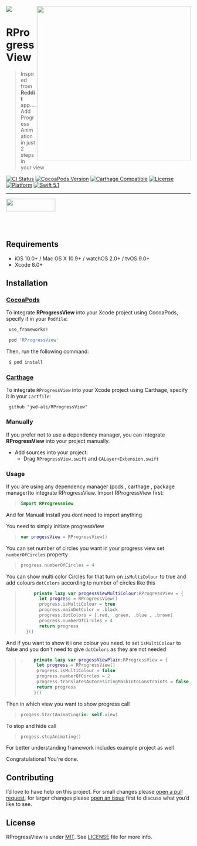 <img src="https://github.com/jwd-ali/TidalTestProject/blob/master/images/header/header.png">
<img align="right" src="https://github.com/jwd-ali/RProgressView/blob/master/Images/ezgif.com-video-to-gif-32.gif"  height = "420"/>

# RProgressView
> Inspired from <b>Reddit</b> app.... Add Progress Animation in just 2 steps in your view

[![CI Status](https://travis-ci.org/jwd-ali/RingPieChart.svg)](https://travis-ci.org/jwd-ali/RingPieChart)
[![CocoaPods Version](https://img.shields.io/cocoapods/v/Drag3DRotateCard.svg?style=flat)](https://cocoapods.org/pods/Drag3DRotateCard)
[![Carthage Compatible](https://img.shields.io/badge/Carthage-compatible-0473B3.svg?style=flat)](https://github.com/Carthage/Carthage)
[![License](https://img.shields.io/cocoapods/l/RingPieChart.svg?style=flat)](https://cocoapods.org/pods/Drag3DRotateCard)
[![Platform](https://img.shields.io/cocoapods/p/RingPieChart.svg?style=flat)](https://cocoapods.org/pods/Drag3DRotateCard)
[![Swift 5.1](https://img.shields.io/badge/swift-5.1-orange)](https://swift.org)


___

<p> 
  

<a href="https://www.linkedin.com/in/jawad-ali-3804ab24/"><img src="https://i.imgur.com/vGjsQPt.png" width="134" height="34"></a>  

</br></br>


## Requirements

- iOS 10.0+ / Mac OS X 10.9+ / watchOS 2.0+ / tvOS 9.0+
- Xcode 8.0+


## Installation

### [CocoaPods](http://cocoapods.org)

To integrate **RProgressView** into your Xcode project using CocoaPods, specify it in your `Podfile`:

```ruby
 use_frameworks!

 pod 'RProgressView'
```

Then, run the following command:

```bash
 $ pod install
```
### [Carthage](http://github.com/Carthage/Carthage)

To integrate `RProgressView` into your Xcode project using Carthage, specify it in your `Cartfile`:

```ogdl
 github "jwd-ali/RProgressView"
```
### Manually

If you prefer not to use a dependency manager, you can integrate **RProgressView** into your project manually.

- Add sources into your project:
  - Drag `RProgressView.swift` and `CALayer+Extension.swift`

### Usage
  
 If you are using any dependency manager (pods , carthage , package manager)to integrate RProgressView. Import RProgressView first:
> ```swift
> import RProgressView
> ```

And for Manuall install you dont need to import anything 


You need to simply initiate progressView 

> ```swift
> var progessView = RProgressView() 
> ```

You can set number of circles you want in your progress view set `numberOfCircles` property

> ```swift
> progress.numberOfCircles = 4
> ```

You can show multi color Circles for that turn on `isMultiColour` to true and add colours `dotColors` according to number of circles like this

> ```swift
>      private lazy var progessViewMultiColour:RProgressView = {
>        let progress = RProgressView()
>        progress.isMultiColour = true
>        progress.mainDotColor = .black
>        progress.dotColors = [.red, .green, .blue , .brown]
>        progress.numberOfCircles = 4
>        return progress
>   }()
> ```

And if you want to show it i one colour you need. to set `isMultiColour` to false and you don't need to give `dotColors` as they are not needed 

> ```swift
>.    private lazy var progessViewPlain:RProgressView = {
>       let progress = RProgressView()
>       progress.isMultiColour = false
>       progress.numberOfCircles = 2
>       progress.translatesAutoresizingMaskIntoConstraints = false
>       return progress
>      }()
> ```

Then in which view you want to show progress call

> ```swift
> progess.StartAnimating(in: self.view)
> ```

To stop and hide call

> ```swift
> progess.stopAnimating()
> ```

For better understanding framework includes example project as well
 
 Congratulations! You're done.




## Contributing

I’d love to have help on this project. For small changes please [open a pull request](https://github.com/jwd-ali/RProgressView/pulls), for larger changes please [open an issue](https://github.com/jwd-ali/RProgressView/issues) first to discuss what you’d like to see.


License
-------

RProgressView is under [MIT](https://opensource.org/licenses/MIT). See [LICENSE](LICENSE) file for more info.
